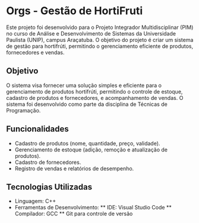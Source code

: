 # Orgs - Gestão de HortiFruti

Este projeto foi desenvolvido para o Projeto Integrador Multidisciplinar (PIM) no curso de Análise e Desenvolvimento de Sistemas da Universidade Paulista (UNIP), campus Araçatuba. O objetivo do projeto é criar um sistema de gestão para hortifrúti, permitindo o gerenciamento eficiente de produtos, fornecedores e vendas.

## Objetivo

O sistema visa fornecer uma solução simples e eficiente para o gerenciamento de produtos hortifrúti, permitindo o controle de estoque, cadastro de produtos e fornecedores, e acompanhamento de vendas. O sistema foi desenvolvido como parte da disciplina de Técnicas de Programação.

## Funcionalidades

* Cadastro de produtos (nome, quantidade, preço, validade).
* Gerenciamento de estoque (adição, remoção e atualização de produtos).
* Cadastro de fornecedores.
* Registro de vendas e relatórios de desempenho.

## Tecnologias Utilizadas

* Linguagem: C++
* Ferramentas de Desenvolvimento:
  ** IDE: Visual Studio Code
  ** Compilador: GCC
  ** Git para controle de versão
